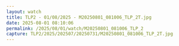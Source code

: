 ```yaml
---
layout: watch
title: TLP2 - 01/08/2025 - M20250801_081006_TLP_2T.jpg
date: 2025-08-01 08:10:06
permalink: /2025/08/01/watch/M20250801_081006_TLP_2
capture: TLP2/2025/202507/20250731/M20250801_081006_TLP_2T.jpg
---
```


